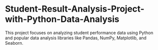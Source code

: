 # Student-Result-Analysis-Project-with-Python-Data-Analysis
This project focuses on analyzing student performance data using Python and popular data analysis libraries like Pandas, NumPy, Matplotlib, and Seaborn.
